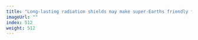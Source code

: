 ```yaml
---
title: "Long-lasting radiation shields may make super-Earths friendly for life"
imageUrl: ""
index: 512
weight: 512
---
```

